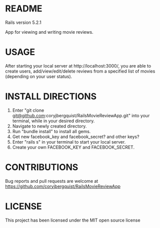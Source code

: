 # README

Rails version 5.2.1

App for viewing and writing movie reviews.

# USAGE

After starting your local server at http://localhost:3000/, you are able to create users, add/view/edit/delete reviews from a specified list of movies (depending on your user status).

# INSTALL DIRECTIONS

1. Enter "git clone git@github.com:coryjbergquist/RailsMovieReviewApp.git" into your terminal, while in your desired directory.
2. Navigate to newly created directory.
3. Run "bundle install" to install all gems.
4. Get new facebook_key and facebook_secret? and other keys?
5. Enter "rails s" in your terminal to start your local server.
6. Create your own FACEBOOK_KEY and FACEBOOK_SECRET.

# CONTRIBUTIONS

Bug reports and pull requests are welcome at https://github.com/coryjbergquist/RailsMovieReviewApp

# LICENSE

 This project has been licensed under the MIT open source license
